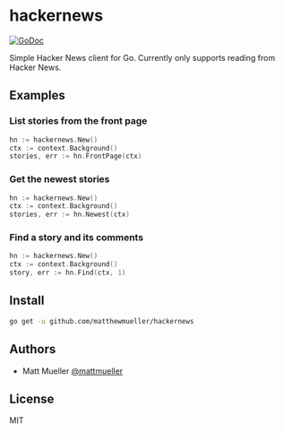 # hackernews

[![GoDoc](https://godoc.org/github.com/matthewmueller/hackernews?status.svg)](https://godoc.org/github.com/matthewmueller/hackernews)

Simple Hacker News client for Go. Currently only supports reading from Hacker News.

## Examples

### List stories from the front page

```go
hn := hackernews.New()
ctx := context.Background()
stories, err := hn.FrontPage(ctx)
```

### Get the newest stories

```go
hn := hackernews.New()
ctx := context.Background()
stories, err := hn.Newest(ctx)
```

### Find a story and its comments

```go
hn := hackernews.New()
ctx := context.Background()
story, err := hn.Find(ctx, 1)
```

## Install

```sh
go get -u github.com/matthewmueller/hackernews
```

## Authors

- Matt Mueller [@mattmueller](https://twitter.com/mattmueller)

## License

MIT
